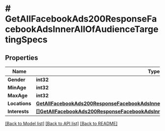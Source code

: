 # # GetAllFacebookAds200ResponseFacebookAdsInnerAllOfAudienceTargetingSpecs


## Properties 


Name | Type | Description | Notes
------------ | ------------- | ------------- | -------------
**Gender**| **int32** |   | [optional]
**MinAge**| **int32** |   | [optional]
**MaxAge**| **int32** |   | [optional]
**Locations**| [**GetAllFacebookAds200ResponseFacebookAdsInnerAllOfAudienceTargetingSpecsLocations**](GetAllFacebookAds200ResponseFacebookAdsInnerAllOfAudienceTargetingSpecsLocations.md) |   | [optional]
**Interests**| [**[]GetAllFacebookAds200ResponseFacebookAdsInnerAllOfAudienceTargetingSpecsInterestsInner**](GetAllFacebookAds200ResponseFacebookAdsInnerAllOfAudienceTargetingSpecsInterestsInner.md) |   | [optional]


[[Back to Model list]](../../README.md#models) [[Back to API list]](../../README.md#endpoints) [[Back to README]](../../README.md)

